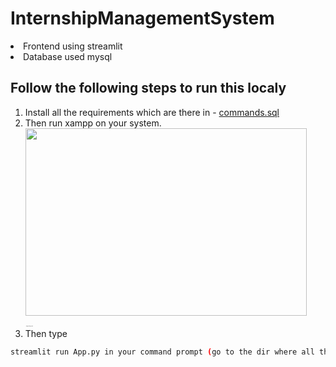 # InternshipManagementSystem

<li>Frontend using streamlit</li>
<li>Database used mysql</li>

## Follow the following steps to run this localy
1. Install all the requirements which are there in - [commands.sql](./requirement.txt)
2. Then run xampp on your system.</br>
<img src="https://drive.google.com/uc?export=view&id=1Zbs6HHD1VHWGBWtZcRlPFmsF4IR8Uvym" height=300 width=450 ></br>
<span style="font-size:1px;">-- image credit to @nkilm</span>
3. Then type 
```bash
streamlit run App.py in your command prompt (go to the dir where all the files are present)
```
